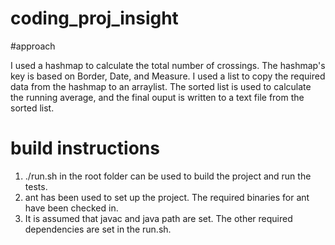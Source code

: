 # coding_proj_insight

#approach

I used a hashmap to calculate the total number of crossings. The hashmap's key is based on Border, Date, and Measure. I used a list to copy the required data from the hashmap to an arraylist. The sorted list is used to 
calculate the running average, and the final ouput is written to a text file from the sorted list.  

# build instructions
1. ./run.sh in the root folder can be used to build the project and run the tests.
2. ant has been used to set up the project. The required binaries for ant have been checked in.
3. It is assumed that javac and java path are set. The other required dependencies are set in the run.sh.